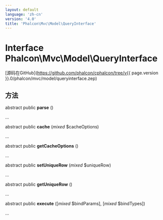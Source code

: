 ```yaml
---
layout: default
language: 'zh-cn'
version: '4.0'
title: 'Phalcon\Mvc\Model\QueryInterface'
---
```

# Interface **Phalcon\Mvc\Model\QueryInterface**

[源码在GitHub](https://github.com/phalcon/cphalcon/tree/v{{ page.version }}.0/phalcon/mvc/model/queryinterface.zep)

## 方法

abstract public **parse** ()

...

abstract public **cache** (*mixed* $cacheOptions)

...

abstract public **getCacheOptions** ()

...

abstract public **setUniqueRow** (*mixed* $uniqueRow)

...

abstract public **getUniqueRow** ()

...

abstract public **execute** ([*mixed* $bindParams], [*mixed* $bindTypes])

...
